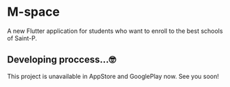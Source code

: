 # M-space

A new Flutter application for students who want to enroll to the best schools of Saint-P.

## Developing proccess...🤓

This project is unavailable in AppStore and GooglePlay now. See you soon!
